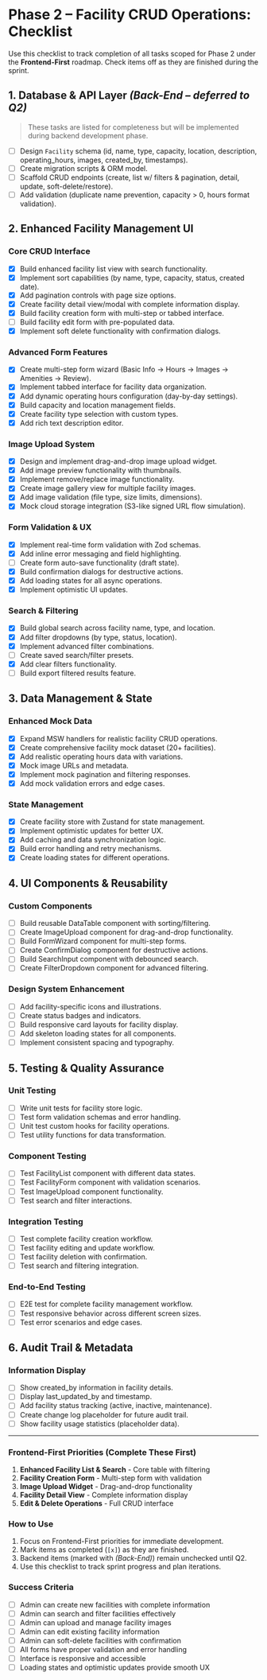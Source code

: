# Phase 2 – Facility CRUD Operations: Checklist

Use this checklist to track completion of all tasks scoped for Phase 2 under the **Frontend-First** roadmap. Check items off as they are finished during the sprint.

## 1. Database & API Layer _(Back-End – deferred to Q2)_

> These tasks are listed for completeness but will be implemented during backend development phase.

- [ ] Design `Facility` schema (id, name, type, capacity, location, description, operating_hours, images, created_by, timestamps).
- [ ] Create migration scripts & ORM model.
- [ ] Scaffold CRUD endpoints (create, list w/ filters & pagination, detail, update, soft-delete/restore).
- [ ] Add validation (duplicate name prevention, capacity > 0, hours format validation).

## 2. Enhanced Facility Management UI

### Core CRUD Interface

- [x] Build enhanced facility list view with search functionality.
- [x] Implement sort capabilities (by name, type, capacity, status, created date).
- [x] Add pagination controls with page size options.
- [x] Create facility detail view/modal with complete information display.
- [x] Build facility creation form with multi-step or tabbed interface.
- [ ] Build facility edit form with pre-populated data.
- [x] Implement soft delete functionality with confirmation dialogs.

### Advanced Form Features

- [x] Create multi-step form wizard (Basic Info → Hours → Images → Amenities → Review).
- [x] Implement tabbed interface for facility data organization.
- [x] Add dynamic operating hours configuration (day-by-day settings).
- [x] Build capacity and location management fields.
- [x] Create facility type selection with custom types.
- [x] Add rich text description editor.

### Image Upload System

- [x] Design and implement drag-and-drop image upload widget.
- [x] Add image preview functionality with thumbnails.
- [x] Implement remove/replace image functionality.
- [x] Create image gallery view for multiple facility images.
- [x] Add image validation (file type, size limits, dimensions).
- [x] Mock cloud storage integration (S3-like signed URL flow simulation).

### Form Validation & UX

- [x] Implement real-time form validation with Zod schemas.
- [x] Add inline error messaging and field highlighting.
- [ ] Create form auto-save functionality (draft state).
- [x] Build confirmation dialogs for destructive actions.
- [x] Add loading states for all async operations.
- [x] Implement optimistic UI updates.

### Search & Filtering

- [x] Build global search across facility name, type, and location.
- [x] Add filter dropdowns (by type, status, location).
- [x] Implement advanced filter combinations.
- [ ] Create saved search/filter presets.
- [x] Add clear filters functionality.
- [ ] Build export filtered results feature.

## 3. Data Management & State

### Enhanced Mock Data

- [x] Expand MSW handlers for realistic facility CRUD operations.
- [x] Create comprehensive facility mock dataset (20+ facilities).
- [x] Add realistic operating hours data with variations.
- [x] Mock image URLs and metadata.
- [x] Implement mock pagination and filtering responses.
- [x] Add mock validation errors and edge cases.

### State Management

- [x] Create facility store with Zustand for state management.
- [x] Implement optimistic updates for better UX.
- [x] Add caching and data synchronization logic.
- [x] Build error handling and retry mechanisms.
- [x] Create loading states for different operations.

## 4. UI Components & Reusability

### Custom Components

- [ ] Build reusable DataTable component with sorting/filtering.
- [ ] Create ImageUpload component for drag-and-drop functionality.
- [ ] Build FormWizard component for multi-step forms.
- [ ] Create ConfirmDialog component for destructive actions.
- [ ] Build SearchInput component with debounced search.
- [ ] Create FilterDropdown component for advanced filtering.

### Design System Enhancement

- [ ] Add facility-specific icons and illustrations.
- [ ] Create status badges and indicators.
- [ ] Build responsive card layouts for facility display.
- [ ] Add skeleton loading states for all components.
- [ ] Implement consistent spacing and typography.

## 5. Testing & Quality Assurance

### Unit Testing

- [ ] Write unit tests for facility store logic.
- [ ] Test form validation schemas and error handling.
- [ ] Unit test custom hooks for facility operations.
- [ ] Test utility functions for data transformation.

### Component Testing

- [ ] Test FacilityList component with different data states.
- [ ] Test FacilityForm component with validation scenarios.
- [ ] Test ImageUpload component functionality.
- [ ] Test search and filter interactions.

### Integration Testing

- [ ] Test complete facility creation workflow.
- [ ] Test facility editing and update workflow.
- [ ] Test facility deletion with confirmation.
- [ ] Test search and filtering integration.

### End-to-End Testing

- [ ] E2E test for complete facility management workflow.
- [ ] Test responsive behavior across different screen sizes.
- [ ] Test error scenarios and edge cases.

## 6. Audit Trail & Metadata

### Information Display

- [ ] Show created_by information in facility details.
- [ ] Display last_updated_by and timestamp.
- [ ] Add facility status tracking (active, inactive, maintenance).
- [ ] Create change log placeholder for future audit trail.
- [ ] Show facility usage statistics (placeholder data).

---

### Frontend-First Priorities (Complete These First)

1. **Enhanced Facility List & Search** - Core table with filtering
2. **Facility Creation Form** - Multi-step form with validation
3. **Image Upload Widget** - Drag-and-drop functionality
4. **Facility Detail View** - Complete information display
5. **Edit & Delete Operations** - Full CRUD interface

### How to Use

1. Focus on Frontend-First priorities for immediate development.
2. Mark items as completed (`[x]`) as they are finished.
3. Backend items (marked with _(Back-End)_) remain unchecked until Q2.
4. Use this checklist to track sprint progress and plan iterations.

### Success Criteria

- [ ] Admin can create new facilities with complete information
- [ ] Admin can search and filter facilities effectively
- [ ] Admin can upload and manage facility images
- [ ] Admin can edit existing facility information
- [ ] Admin can soft-delete facilities with confirmation
- [ ] All forms have proper validation and error handling
- [ ] Interface is responsive and accessible
- [ ] Loading states and optimistic updates provide smooth UX
